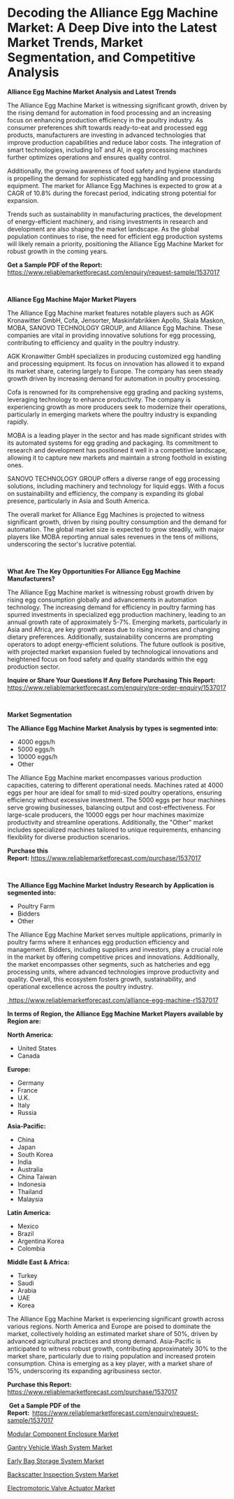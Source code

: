 <p><h1>Decoding the Alliance Egg Machine Market: A Deep Dive into the Latest Market Trends, Market Segmentation, and Competitive Analysis</h1></p><p><strong>Alliance Egg Machine Market Analysis and Latest Trends</strong></p>
<p><p>The Alliance Egg Machine Market is witnessing significant growth, driven by the rising demand for automation in food processing and an increasing focus on enhancing production efficiency in the poultry industry. As consumer preferences shift towards ready-to-eat and processed egg products, manufacturers are investing in advanced technologies that improve production capabilities and reduce labor costs. The integration of smart technologies, including IoT and AI, in egg processing machines further optimizes operations and ensures quality control.</p><p>Additionally, the growing awareness of food safety and hygiene standards is propelling the demand for sophisticated egg handling and processing equipment. The market for Alliance Egg Machines is expected to grow at a CAGR of 10.8% during the forecast period, indicating strong potential for expansion. </p><p>Trends such as sustainability in manufacturing practices, the development of energy-efficient machinery, and rising investments in research and development are also shaping the market landscape. As the global population continues to rise, the need for efficient egg production systems will likely remain a priority, positioning the Alliance Egg Machine Market for robust growth in the coming years.</p></p>
<p><strong>Get a Sample PDF of the Report:&nbsp;</strong> <a href="https://www.reliablemarketforecast.com/enquiry/request-sample/1537017?utm_campaign=950&utm_medium=2&utm_source=Github&utm_content=ia&utm_term=11042025&utm_id=alliance-egg-machine">https://www.reliablemarketforecast.com/enquiry/request-sample/1537017</a></p>
<p>&nbsp;</p>
<p><strong>Alliance Egg Machine Major Market Players</strong></p>
<p><p>The Alliance Egg Machine market features notable players such as AGK Kronawitter GmbH, Cofa, Jensorter, Maskinfabrikken Apollo, Skala Maskon, MOBA, SANOVO TECHNOLOGY GROUP, and Alliance Egg Machine. These companies are vital in providing innovative solutions for egg processing, contributing to efficiency and quality in the poultry industry.</p><p>AGK Kronawitter GmbH specializes in producing customized egg handling and processing equipment. Its focus on innovation has allowed it to expand its market share, catering largely to Europe. The company has seen steady growth driven by increasing demand for automation in poultry processing.</p><p>Cofa is renowned for its comprehensive egg grading and packing systems, leveraging technology to enhance productivity. The company is experiencing growth as more producers seek to modernize their operations, particularly in emerging markets where the poultry industry is expanding rapidly.</p><p>MOBA is a leading player in the sector and has made significant strides with its automated systems for egg grading and packaging. Its commitment to research and development has positioned it well in a competitive landscape, allowing it to capture new markets and maintain a strong foothold in existing ones.</p><p>SANOVO TECHNOLOGY GROUP offers a diverse range of egg processing solutions, including machinery and technology for liquid eggs. With a focus on sustainability and efficiency, the company is expanding its global presence, particularly in Asia and South America.</p><p>The overall market for Alliance Egg Machines is projected to witness significant growth, driven by rising poultry consumption and the demand for automation. The global market size is expected to grow steadily, with major players like MOBA reporting annual sales revenues in the tens of millions, underscoring the sector's lucrative potential.</p></p>
<p>&nbsp;</p>
<p><strong>What Are The Key Opportunities For Alliance Egg Machine Manufacturers?</strong></p>
<p><p>The Alliance Egg Machine market is witnessing robust growth driven by rising egg consumption globally and advancements in automation technology. The increasing demand for efficiency in poultry farming has spurred investments in specialized egg production machinery, leading to an annual growth rate of approximately 5-7%. Emerging markets, particularly in Asia and Africa, are key growth areas due to rising incomes and changing dietary preferences. Additionally, sustainability concerns are prompting operators to adopt energy-efficient solutions. The future outlook is positive, with projected market expansion fueled by technological innovations and heightened focus on food safety and quality standards within the egg production sector.</p></p>
<p><strong>Inquire or Share Your Questions If Any Before Purchasing This Report:</strong> <a href="https://www.reliablemarketforecast.com/enquiry/pre-order-enquiry/1537017?utm_campaign=950&utm_medium=2&utm_source=Github&utm_content=ia&utm_term=11042025&utm_id=alliance-egg-machine">https://www.reliablemarketforecast.com/enquiry/pre-order-enquiry/1537017</a></p>
<p>&nbsp;</p>
<p><strong>Market Segmentation</strong></p>
<p><strong>The Alliance Egg Machine Market Analysis by types is segmented into:</strong></p>
<p><ul><li>4000 eggs/h</li><li>5000 eggs/h</li><li>10000 eggs/h</li><li>Other</li></ul></p>
<p><p>The Alliance Egg Machine market encompasses various production capacities, catering to different operational needs. Machines rated at 4000 eggs per hour are ideal for small to mid-sized poultry operations, ensuring efficiency without excessive investment. The 5000 eggs per hour machines serve growing businesses, balancing output and cost-effectiveness. For large-scale producers, the 10000 eggs per hour machines maximize productivity and streamline operations. Additionally, the "Other" market includes specialized machines tailored to unique requirements, enhancing flexibility for diverse production scenarios.</p></p>
<p><strong>Purchase this Report:&nbsp;</strong><a href="https://www.reliablemarketforecast.com/purchase/1537017?utm_campaign=950&utm_medium=2&utm_source=Github&utm_content=ia&utm_term=11042025&utm_id=alliance-egg-machine">https://www.reliablemarketforecast.com/purchase/1537017</a></p>
<p>&nbsp;</p>
<p><strong>The Alliance Egg Machine Market Industry Research by Application is segmented into:</strong></p>
<p><ul><li>Poultry Farm</li><li>Bidders</li><li>Other</li></ul></p>
<p><p>The Alliance Egg Machine Market serves multiple applications, primarily in poultry farms where it enhances egg production efficiency and management. Bidders, including suppliers and investors, play a crucial role in the market by offering competitive prices and innovations. Additionally, the market encompasses other segments, such as hatcheries and egg processing units, where advanced technologies improve productivity and quality. Overall, this ecosystem fosters growth, sustainability, and operational excellence across the poultry industry.</p></p>
<p><a href="https://www.reliablemarketforecast.com/alliance-egg-machine-r1537017?utm_campaign=950&utm_medium=2&utm_source=Github&utm_content=ia&utm_term=11042025&utm_id=alliance-egg-machine">&nbsp;https://www.reliablemarketforecast.com/alliance-egg-machine-r1537017</a></p>
<p><strong>In terms of Region, the Alliance Egg Machine Market Players available by Region are:</strong></p>
<p>
    <p> <strong> North America: </strong>
        <ul>
            <li>United States</li>
            <li>Canada</li>
        </ul>
        </p> 
    <p> <strong> Europe: </strong>
        <ul>
            <li>Germany</li>
            <li>France</li>
            <li>U.K.</li>
            <li>Italy</li>
            <li>Russia</li>
        </ul>
        </p> 
    <p> <strong> Asia-Pacific: </strong>
        <ul>
            <li>China</li>
            <li>Japan</li>
            <li>South Korea</li>
            <li>India</li>
            <li>Australia</li>
            <li>China Taiwan</li>
            <li>Indonesia</li>
            <li>Thailand</li>
            <li>Malaysia</li>
        </ul>
        </p> 
    <p> <strong> Latin America: </strong>
        <ul>
            <li>Mexico</li>
            <li>Brazil</li>
            <li>Argentina Korea</li>
            <li>Colombia</li>
        </ul>
        </p> 
    <p> <strong> Middle East & Africa: </strong>
        <ul>
            <li>Turkey</li>
            <li>Saudi</li>
            <li>Arabia</li>
            <li>UAE</li>
            <li>Korea</li>
        </ul>
    </p>
    </p>
<p><p>The Alliance Egg Machine Market is experiencing significant growth across various regions. North America and Europe are poised to dominate the market, collectively holding an estimated market share of 50%, driven by advanced agricultural practices and strong demand. Asia-Pacific is anticipated to witness robust growth, contributing approximately 30% to the market share, particularly due to rising population and increased protein consumption. China is emerging as a key player, with a market share of 15%, underscoring its expanding agribusiness sector.</p></p>
<p><strong>Purchase this Report: </strong><a href="https://www.reliablemarketforecast.com/purchase/1537017?utm_campaign=950&utm_medium=2&utm_source=Github&utm_content=ia&utm_term=11042025&utm_id=alliance-egg-machine">https://www.reliablemarketforecast.com/purchase/1537017</a></p>
<p>&nbsp;<strong>Get a Sample PDF of the Report:&nbsp;&nbsp;</strong><a href="https://www.reliablemarketforecast.com/enquiry/request-sample/1537017?utm_campaign=950&utm_medium=2&utm_source=Github&utm_content=ia&utm_term=11042025&utm_id=alliance-egg-machine">https://www.reliablemarketforecast.com/enquiry/request-sample/1537017</a></p>
<p><strong></strong></p>
<p><p><a href="https://github.com/bichukapac/Market-Research-Report-List-1/blob/main/modular-component-enclosure-market.md?utm_campaign=950&utm_medium=2&utm_source=Github&utm_content=ia&utm_term=11042025&utm_id=alliance-egg-machine">Modular Component Enclosure Market</a></p><p><a href="https://github.com/laveeasaadrh/Market-Research-Report-List-1/blob/main/gantry-vehicle-wash-system-market.md?utm_campaign=950&utm_medium=2&utm_source=Github&utm_content=ia&utm_term=11042025&utm_id=alliance-egg-machine">Gantry Vehicle Wash System Market</a></p><p><a href="https://github.com/blauetrelawz/Market-Research-Report-List-1/blob/main/early-bag-storage-system-market.md?utm_campaign=950&utm_medium=2&utm_source=Github&utm_content=ia&utm_term=11042025&utm_id=alliance-egg-machine">Early Bag Storage System Market</a></p><p><a href="https://github.com/swaftaenglem/Market-Research-Report-List-1/blob/main/backscatter-inspection-system-market.md?utm_campaign=950&utm_medium=2&utm_source=Github&utm_content=ia&utm_term=11042025&utm_id=alliance-egg-machine">Backscatter Inspection System Market</a></p><p><a href="https://github.com/gassmkalay/Market-Research-Report-List-1/blob/main/electromotoric-valve-actuator-market.md?utm_campaign=950&utm_medium=2&utm_source=Github&utm_content=ia&utm_term=11042025&utm_id=alliance-egg-machine">Electromotoric Valve Actuator Market</a></p></p>